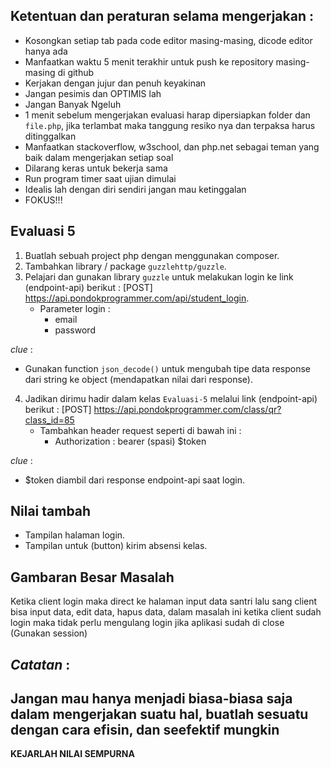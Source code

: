 ## Ketentuan dan peraturan selama mengerjakan :

* Kosongkan setiap tab pada code editor masing-masing, dicode editor hanya ada
* Manfaatkan waktu 5 menit terakhir untuk push ke repository masing-masing di github
* Kerjakan dengan jujur dan penuh keyakinan
* Jangan pesimis dan OPTIMIS lah
* Jangan Banyak Ngeluh
* 1 menit sebelum mengerjakan evaluasi harap dipersiapkan folder dan `file.php`, jika terlambat maka tanggung resiko nya dan terpaksa harus ditinggalkan
* Manfaatkan stackoverflow, w3school, dan php.net sebagai teman yang baik dalam mengerjakan setiap soal
* Dilarang keras untuk bekerja sama
* Run program timer saat ujian dimulai
* Idealis lah dengan diri sendiri jangan mau ketinggalan
* FOKUS!!!

## Evaluasi 5

1. Buatlah sebuah project php dengan menggunakan composer.
2. Tambahkan library / package `guzzlehttp/guzzle`.
3. Pelajari dan gunakan library `guzzle` untuk melakukan login ke link (endpoint-api) berikut : [POST] https://api.pondokprogrammer.com/api/student_login.
   - Parameter login : 
      - email
      - password

_clue_ :
- Gunakan function `json_decode()` untuk mengubah tipe data response dari string ke object (mendapatkan nilai dari response).

4. Jadikan dirimu hadir dalam kelas `Evaluasi-5` melalui link (endpoint-api) berikut : [POST] https://api.pondokprogrammer.com/class/qr?class_id=85
   - Tambahkan header request seperti di bawah ini :
      - Authorization : bearer (spasi) $token

_clue_ :
- $token diambil dari response endpoint-api saat login.

## Nilai tambah
   * Tampilan halaman login.
   * Tampilan untuk (button) kirim absensi kelas.

## Gambaran Besar Masalah

Ketika client login maka direct ke halaman input data santri lalu sang client bisa input data, edit data, hapus data, dalam masalah ini ketika client sudah login maka tidak perlu mengulang login jika aplikasi sudah di close (Gunakan session)

## _Catatan_ :

## Jangan mau hanya menjadi biasa-biasa saja dalam mengerjakan suatu hal, buatlah sesuatu dengan cara efisin, dan seefektif mungkin

**KEJARLAH NILAI SEMPURNA**
